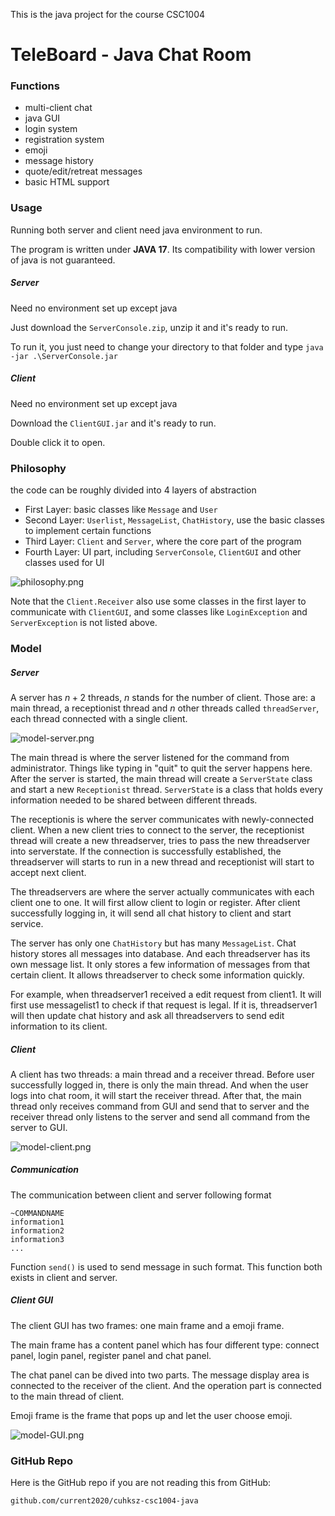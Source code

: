This is the java project for the course CSC1004

# TeleBoard - Java Chat Room

### Functions

- multi-client chat
- java GUI
- login system
- registration system
- emoji
- message history
- quote/edit/retreat messages
- basic HTML support

### Usage

Running both server and client need java environment to run.

The program is written under **JAVA 17**. Its compatibility with lower version of java is not guaranteed.

##### Server

Need no environment set up except java

Just download the ```ServerConsole.zip```, unzip it and it's ready to run.

To run it, you just need to change your directory to that folder and type ```java -jar .\ServerConsole.jar```

##### Client

Need no environment set up except java

Download the ```ClientGUI.jar``` and it's ready to run.

Double click it to open.

### Philosophy

the code can be roughly divided into 4 layers of abstraction

- First Layer: basic classes like ```Message``` and ```User```
- Second Layer: ```Userlist```, ```MessageList```, ```ChatHistory```, use the basic classes to implement certain functions
- Third Layer: ```Client``` and ```Server```, where the core part of the program
- Fourth Layer: UI part, including ```ServerConsole```, ```ClientGUI``` and other classes used for UI

![philosophy.png](https://s2.loli.net/2023/05/02/fsYbm6L3gKlF8ho.png)

Note that the ```Client.Receiver``` also use some classes in the first layer to communicate with ```ClientGUI```, and some classes like ```LoginException``` and ```ServerException``` is not listed above.

### Model

##### Server

A server has $n+2$ threads, $n$ stands for the number of client. Those are: a main thread, a receptionist thread and $n$ other threads called ```threadServer```, each thread connected with a single client.

![model-server.png](https://s2.loli.net/2023/05/02/O2FveXuIamhwpUt.png)

The main thread is where the server listened for the command from administrator. Things like typing in "quit" to quit the server happens here. After the server is started, the main thread will create a ```ServerState``` class and start a new ```Receptionist``` thread. ```ServerState``` is a class that holds every information needed to be shared between different threads.

The receptionis is where the server communicates with newly-connected client. When a new client tries to connect to the server, the receptionist thread will create a new threadserver, tries to pass the new threadserver into serverstate. If the connection is successfully established, the threadserver will starts to run in a new thread and receptionist will start to accept next client.

The threadservers are where the server actually communicates with each client one to one. It will first allow client to login or register. After client successfully logging in, it will send all chat history to client and start service.

The server has only one ```ChatHistory``` but has many ```MessageList```. Chat history stores all messages into database. And each threadserver has its own message list. It only stores a few information of messages from that certain client. It allows threadserver to check some information quickly.

For example, when threadserver1 received a edit request from client1. It will first use messagelist1 to check if that request is legal. If it is, threadserver1 will then update chat history and ask all threadservers to send edit information to its client.

##### Client

A client has two threads: a main thread and a receiver thread. Before user successfully logged in, there is only the main thread. And when the user logs into chat room, it will start the receiver thread. After that, the main thread only receives command from GUI and send that to server and the receiver thread only listens to the server and send all command from the server to GUI.

![model-client.png](https://s2.loli.net/2023/05/02/TenobZKXRCdNm7Q.png)

##### Communication

The communication between client and server following format

```
~COMMANDNAME
information1
information2
information3
...
```

Function ```send()``` is used to send message in such format. This function both exists in client and server.

##### Client GUI

The client GUI has two frames: one main frame and a emoji frame.

The main frame has a content panel which has four different type: connect panel, login panel, register panel and chat panel.

The chat panel can be dived into two parts. The message display area is connected to the receiver of the client. And the operation part is connected to the main thread of client.

Emoji frame is the frame that pops up and let the user choose emoji.

![model-GUI.png](https://s2.loli.net/2023/05/02/jeBkF6ZvUK3SI5a.png)

### GitHub Repo

Here is the GitHub repo if you are not reading this from GitHub:

```github.com/current2020/cuhksz-csc1004-java```